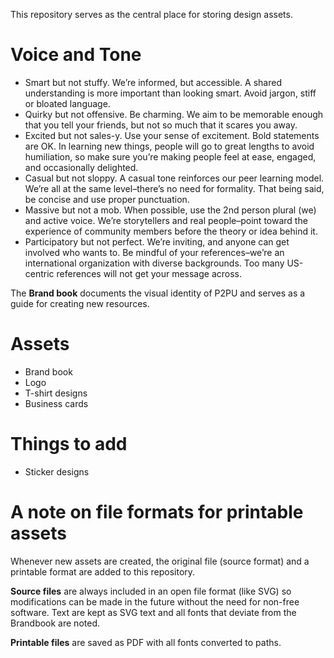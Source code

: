 This repository serves as the central place for storing design assets.

# Voice and Tone
- Smart but not stuffy. We’re informed, but accessible. A shared understanding is more important than looking smart. Avoid jargon, stiff or bloated language.
- Quirky but not offensive. Be charming. We aim to be memorable enough that you tell your friends, but not so much that it scares you away.
- Excited but not sales-y. Use your sense of excitement. Bold statements are OK. In learning new things, people will go to great lengths to avoid humiliation, so make sure you’re making people feel at ease, engaged, and occasionally delighted.
- Casual but not sloppy. A casual tone reinforces our peer learning model. We’re all at the same level–there’s no need for formality. That being said, be concise and use proper punctuation.
- Massive but not a mob. When possible, use the 2nd person plural (we) and active voice. We’re storytellers and real people–point toward the experience of community members before the theory or idea behind it.
- Participatory but not perfect. We’re inviting, and anyone can get involved who wants to. Be mindful of your references–we’re an international organization with diverse backgrounds. Too many US-centric references will not get your message across.

The **Brand book** documents the visual identity of P2PU and serves as a guide for creating new resources.

# Assets

 - Brand book
 - Logo
 - T-shirt designs
 - Business cards

# Things to add

 - Sticker designs

# A note on file formats for printable assets

Whenever new assets are created, the original file (source format) and a printable format are added to this repository.

**Source files** are always included in an open file format (like SVG) so modifications can be made in the future without the need for non-free software. Text are kept as SVG text and all fonts that deviate from the Brandbook are noted.

**Printable files** are saved as PDF with all fonts converted to paths.
